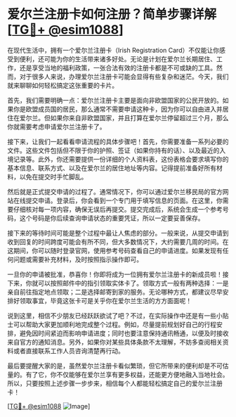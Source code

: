 # 爱尔兰注册卡如何注册？简单步骤详解[[TG💪+ @esim1088](https://t.me/s/esim1088)]

在现代生活中，拥有一个爱尔兰注册卡（Irish Registration Card）不仅能让你感受到便利，还可能为你的生活带来诸多好处。无论是计划在爱尔兰长期居住、工作，还是享受当地的福利政策，一张合法有效的注册卡都是不可或缺的工具。然而，对于很多人来说，办理爱尔兰注册卡可能会显得有些复杂和迷茫。今天，我们就来聊聊如何轻松搞定这张重要的卡片。

首先，我们需要明确一点：爱尔兰注册卡主要是面向非欧盟国家的公民开放的。如果你是欧盟成员国的居民，那么通常不需要申请这种卡，因为你可以自由进入并居住在爱尔兰。但如果你来自非欧盟国家，并且打算在爱尔兰停留超过三个月，那么你就需要考虑申请爱尔兰注册卡了。

接下来，让我们一起看看申请流程的具体步骤吧！首先，你需要准备一系列必要的文件。这些文件包括但不限于你的护照、签证（如果你持有的话）、以及最近的入境记录等。此外，你还需要提供一份详细的个人资料表，这份表格会要求填写你的基本信息、联系方式、以及在爱尔兰的居住地址等内容。记得提前准备好所有材料，以免在提交时手忙脚乱。

然后就是正式提交申请的过程了。通常情况下，你可以通过爱尔兰移民局的官方网站在线提交申请。登录后，你会看到一个专门用于填写信息的页面。在这里，你需要仔细核对每一项内容，确保无误后再提交。提交完成后，系统会生成一个参考号码，这个号码是你后续查询申请状态的重要凭证，所以一定要妥善保存。

接下来的等待时间可能是整个过程中最让人焦虑的部分。一般来说，从提交申请到收到回复的时间跨度可能会有所不同，但大多数情况下，大约需要几周的时间。在这期间，你可以随时登录官网，使用参考号码查看自己的申请进度。如果发现有任何问题或需要补充材料，及时按照指示操作即可。

一旦你的申请被批准，恭喜你！你即将成为一位拥有爱尔兰注册卡的新成员啦！接下来，你就可以按照邮件中的指引领取实体卡了。领取方式一般有两种选择：一是亲自前往指定地点领取；二是选择邮寄到家的服务。无论哪种方式，都建议尽早安排好领取事宜，毕竟这张卡可是关乎你在爱尔兰生活的方方面面呢！

说到这里，相信不少朋友已经跃跃欲试了吧？不过，在实际操作中还是有一些小贴士可以帮助大家更加顺利地完成整个过程。例如，尽量提前规划好自己的行程安排，避免因时间紧迫而影响申请进度；同时也要注意保持通讯畅通，以便及时接收来自官方的通知消息。另外，如果你对某些具体条款不太理解，不妨多查阅相关资料或者直接联系工作人员咨询清楚再行动。

最后要提醒大家的是，虽然爱尔兰注册卡看似繁琐，但它所带来的便利却是不可估量的。有了它，你不仅能够在爱尔兰享有更多权益，还能更方便地融入当地社会。所以，只要按照上述步骤一步步来，相信每个人都能轻松搞定自己的爱尔兰注册卡！

[[TG💪+ @esim1088](https://t.me/s/esim1088) ![Image](https://i.postimg.cc/4NQfJmqS/Snipaste-2025-05-13-00-14-12.png)]